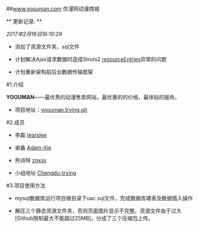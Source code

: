##www.yoouman.com
优漫网动漫商城


** 更新记录: **

*2017年2月16日16:10:29*
* 添加了资源文件夹，sql文件

* 计划解决Ajax请求数据时造成Struts2 [resourceEntries](http://www.bubuko.com/infodetail-840152.html)异常的问题

* 计划重新架构前后台数据传输框架


#1.介绍

**YOOUMAN**——最优秀的动漫售卖网站，最优惠的的价格，最体贴的服务。

* 项目地址：[yoouman.trying.git](https://github.com/Chengdu-trying/yoouman)

#2.成员

* 李磊 [tearslee](https://github.com/tearslee)

* 谢鑫 [Adam-Xie](https://github.com/Adam-Xie)

* 熊诗锌 [znxsx](https://github.com/znxsx)

* 小组地址 [Chengdu-trying](https://github.com/Chengdu-trying)

#3.项目使用方法
* mysql数据库运行项目根目录下uac.sql文件，完成数据库建表及数据插入操作

* 解压三个静态资源文件夹，否则页面图片显示不完整。资源文件由于过大[Github限制最大不能超过25MB]，分成了三个压缩包上传。
